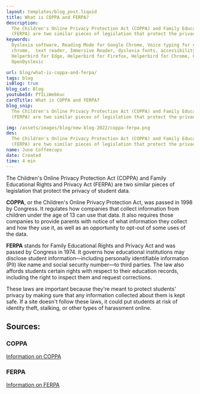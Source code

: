 ```yaml
---
layout: templates/blog_post.liquid
title: What is COPPA and FERPA?
description:
  The Children's Online Privacy Protection Act (COPPA) and Family Educational Rights and Privacy Act
  (FERPA) are two similar pieces of legislation that protect the privacy of student data.
keywords:
  Dyslexia software, Reading Mode for Google Chrome, Voice typing for chrome, Text to speech for
  chrome,  text reader, Immersive Reader, dyslexia fonts, accessibility software, dyslexia software,
  Helperbird for Edge, Helperbird for Firefox, Helperbird for Chrome, Opendyslexic for Chrome,
  OpenDyslexic

url: blog/what-is-coppa-and-ferpa/
tags: blog
isBlog: true
blog_cat: Blog
youtubeId: PfILiWebkuc
cardTitle: What is COPPA and FERPA?
blog_snip:
  The Children's Online Privacy Protection Act (COPPA) and Family Educational Rights and Privacy Act
  (FERPA) are two similar pieces of legislation that protect the privacy of student data.

img: /assets/images/blog/new-blog-2022/coppa-ferpa.png
des:
  The Children's Online Privacy Protection Act (COPPA) and Family Educational Rights and Privacy Act
  (FERPA) are two similar pieces of legislation that protect the privacy of student data.
name: June Coffeecups
date: Created
time: 4 min
---
```


The Children's Online Privacy Protection Act (COPPA) and Family Educational Rights and Privacy Act
(FERPA) are two similar pieces of legislation that protect the privacy of student data.

**COPPA**, or the Children's Online Privacy Protection Act, was passed in 1998 by Congress. It
regulates how companies that collect information from children under the age of 13 can use that
data. It also requires those companies to provide parents with notice of what information they
collect and how they use it, as well as an opportunity to opt-out of some uses of the data.

**FERPA** stands for Family Educational Rights and Privacy Act and was passed by Congress in 1974.
It governs how educational institutions may disclose student information—including personally
identifiable information (PII) like name and social security number—to third parties. The law also
affords students certain rights with respect to their education records, including the right to
inspect them and request corrections.

These laws are important because they're meant to protect students' privacy by making sure that any
information collected about them is kept safe. If a site doesn't follow these laws, it could put
students at risk of identity theft, stalking, or other types of harassment online.

## Sources:

### COPPA

[Information on COPPA](https://www.ftc.gov/business-guidance/resources/complying-coppa-frequently-asked-questions?msclkid=dac21fc7ce5511ecbca94bf6327c3826)

### FERPA

[Information on FERPA](https://www.cdc.gov/phlp/publications/topic/ferpa.html?msclkid=13232553ce5611ec8741a253c1f3c01a)

